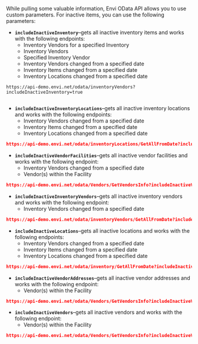 While pulling some valuable information, Envi OData API allows you to use custom parameters. For inactive items, you can use the following parameters:

 - **```includeInactiveInventory```**–gets all inactive inventory items and works with the following endpoints:
    - Inventory Vendors for a specified Inventory
    - Inventory Vendors
    - Specified Inventory Vendor
    - Inventory Vendors changed from a specified date
    - Inventory Items changed from a specified date
    - Inventory Locations changed from a specified date


``` title="Request example"
https://api-demo.envi.net/odata/inventoryVendors?includeInactiveInventory=true
    
```



 - **```includeInactiveInventoryLocations```**–gets all inactive inventory locations and works with the following endpoints:
    - Inventory Vendors changed from a specified date
    - Inventory Items changed from a specified date
    - Inventory Locations changed from a specified date

``` json title="Example"
https://api-demo.envi.net/odata/inventoryLocations/GetAllFromDate?includeInactiveInventoryLocations=true

```



 - **```includeInactiveVendorFacilities```**–gets all inactive vendor facilities and works with the following endpoint:
    - Inventory Vendors changed from a specified date
    - Vendor(s) within the Facility

``` json title="Example"
https://api-demo.envi.net/odata/Vendors/GetVendorsInfo?includeInactiveVendorFacilities=true

```

 - **```includeInactiveInventoryVendors```**–gets all inactive inventory vendors and works with the following endpoint:
    - Inventory Vendors changed from a specified date

``` json title="Example"
https://api-demo.envi.net/odata/inventoryVendors/GetAllFromDate?includeInactiveInventoryVendors=true

```

 - **```includeInactiveLocations```**–gets all inactive locations and works with the following endpoints:
    - Inventory Vendors changed from a specified date
    - Inventory Items changed from a specified date
    - Inventory Locations changed from a specified date

``` json title="Example"
https://api-demo.envi.net/odata/inventory/GetAllFromDate?includeInactiveLocations=true

```

 - **```includeInactiveVendorAddresses```**–gets all inactive vendor addresses and works with the following endpoint:
    - Vendor(s) within the Facility

``` json title="Example"
https://api-demo.envi.net/odata/Vendors/GetVendorsInfo?includeInactiveVendorAddresses=true

```

 - **```includeInactiveVendors```**–gets all inactive vendors and works with the following endpoint:
    - Vendor(s) within the Facility

``` json title="Example"
https://api-demo.envi.net/odata/Vendors/GetVendorsInfo?includeInactiveVendors=true

```
